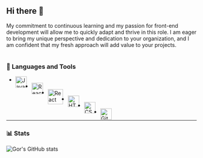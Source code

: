 ## Hi there 👋

My commitment to continuous learning and my passion for
front-end development will allow me to quickly adapt and
thrive in this role. I am eager to bring my unique perspective
and dedication to your organization, and I am confident that
my fresh approach will add value to your projects.

#

### 🧰 Languages and Tools

- <img align="left" alt="JavaScript" width="30px" style="padding-right:10px;" src="https://cdn.jsdelivr.net/gh/devicons/devicon/icons/javascript/javascript-plain.svg" />
- <img align="left" alt="React" width="30px" style="padding-right:10px;" src="https://cdn.jsdelivr.net/gh/devicons/devicon/icons/react/react-original.svg" />
- <img align="left" alt="React" width="40px" style="padding-right:10px;" src="https://cdn.worldvectorlogo.com/logos/react-native-1.svg" />
- <img align="left" alt="HTML" width="30px" style="padding-right:10px;" src="https://cdn.jsdelivr.net/gh/devicons/devicon/icons/html5/html5-plain.svg" />
- <img align="left" alt="CSS" width="30px" style="padding-right:10px;" src="https://cdn.jsdelivr.net/gh/devicons/devicon/icons/css3/css3-plain.svg" />
- <img align="left" alt="GitHub" width="30px" style="padding-right:10px;" src="https://cdn.jsdelivr.net/gh/devicons/devicon/icons/github/github-original.svg" />


---

### 📊 Stats

![Gor's GitHub stats](https://github-readme-stats.vercel.app/api?username=GorSoghomonian&show_icons=true&theme=gruvbox)
